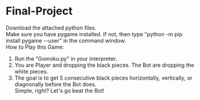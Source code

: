 # Final-Project
Download the attached python files. <br/>
Make sure you have pygame installed. If not, then type "python -m pip install pygame --user" in the command window. <br/>
How to Play this Game: <br/>
1. Run the "Gomoku.py" in your interpreter. <br/>
2. You are Player and dropping the black pieces. The Bot are dropping the white pieces.<br/>
3. The goal is to get 5 consecutive black pieces horizontally, vertically, or diagnonally before the Bot does. <br/>
Simple, right? Let's go beat the Bot!
